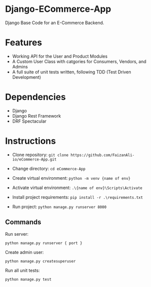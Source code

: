 # Django-ECommerce-App

Django Base Code for an E-Commerce Backend.

# Features

- Working API for the User and Product Modules
- A Custom User Class with catgories for Consumers, Vendors, and Admins
- A full suite of unit tests written, following TDD (Test Driven Development)

# Dependencies

- Django
- Django Rest Framework
- DRF Spectacular

# Instructions

- Clone repository: `git clone https://github.com/FaizanAli-io/eCommerce-App.git`

- Change directory: `cd eCommerce-App`

- Create virtual environment: `python -m venv {name of env}`

- Activate virtual environment: `.\{name of env}\Scripts\Activate`

- Install project requirements: `pip install -r .\requirements.txt`

- Run project: `python manage.py runserver 8000`

## Commands

Run server:

```python manage.py runserver { port }```

Create admin user:

```python manage.py createsuperuser```

Run all unit tests:

```python manage.py test```
